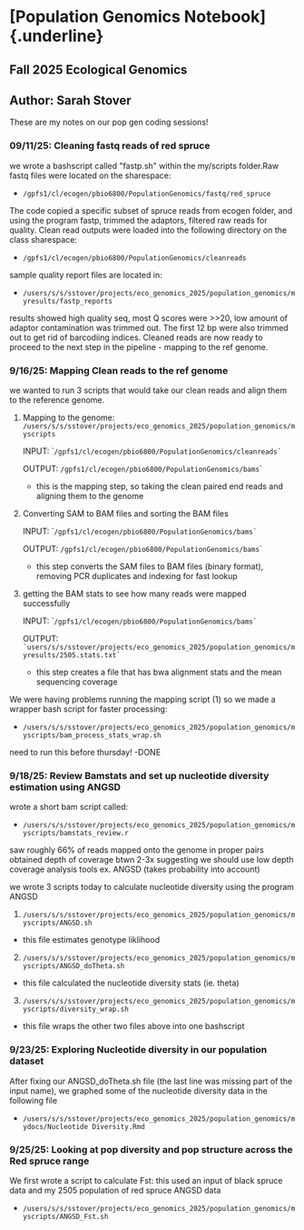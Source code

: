 # [Population Genomics Notebook]{.underline}

## Fall 2025 Ecological Genomics

## Author: Sarah Stover

These are my notes on our pop gen coding sessions!

### 09/11/25: Cleaning fastq reads of red spruce

we wrote a bashscript called "fastp.sh" within the my/scripts folder.Raw fastq files were located on the sharespace:

-   `/gpfs1/cl/ecogen/pbio6800/PopulationGenomics/fastq/red_spruce`

The code copied a specific subset of spruce reads from ecogen folder, and using the program fastp, trimmed the adaptors, filtered raw reads for quality. Clean read outputs were loaded into the following directory on the class sharespace:

-   `/gpfs1/cl/ecogen/pbio6800/PopulationGenomics/cleanreads`

sample quality report files are located in:

-   `/users/s/s/sstover/projects/eco_genomics_2025/population_genomics/myresults/fastp_reports`

results showed high quality seq, most Q scores were \>\>20, low amount of adaptor contamination was trimmed out. The first 12 bp were also trimmed out to get rid of barcodiing indices. Cleaned reads are now ready to proceed to the next step in the pipeline - mapping to the ref genome.

### 9/16/25: Mapping Clean reads to the ref genome

we wanted to run 3 scripts that would take our clean reads and align them to the reference genome.

1.  Mapping to the genome: `/users/s/s/sstover/projects/eco_genomics_2025/population_genomics/myscripts`

    INPUT: \``` /gpfs1/cl/ecogen/pbio6800/PopulationGenomics/cleanreads` ``

    OUTPUT: `/gpfs1/cl/ecogen/pbio6800/PopulationGenomics/bams`\`

    -   this is the mapping step, so taking the clean paired end reads and aligning them to the genome

2.  Converting SAM to BAM files and sorting the BAM files

    INPUT: \``` /gpfs1/cl/ecogen/pbio6800/PopulationGenomics/bams` ``

    OUTPUT: `/gpfs1/cl/ecogen/pbio6800/PopulationGenomics/bams`\`

    -   this step converts the SAM files to BAM files (binary format), removing PCR duplicates and indexing for fast lookup

3.  getting the BAM stats to see how many reads were mapped successfully

    INPUT: \``` /gpfs1/cl/ecogen/pbio6800/PopulationGenomics/bams` ``

    OUTPUT: `` `users/s/s/sstover/projects/eco_genomics_2025/population_genomics/myresults/2505.stats.txt` ``

    -   this step creates a file that has bwa alignment stats and the mean sequencing coverage

We were having problems running the mapping script (1) so we made a wrapper bash script for faster processing:

-   `/users/s/s/sstover/projects/eco_genomics_2025/population_genomics/myscripts/bam_process_stats_wrap.sh`

need to run this before thursday! -DONE 

### 9/18/25: Review Bamstats and set up nucleotide diversity estimation using ANGSD

wrote a short bam script called:

* `/users/s/s/sstover/projects/eco_genomics_2025/population_genomics/myscripts/bamstats_review.r`

saw roughly 66% of reads mapped onto the genome in proper pairs 
obtained depth of coverage btwn 2-3x suggesting we should use low depth coverage analysis tools
ex. ANGSD (takes probability into account)

we wrote 3 scripts today to calculate nucleotide diversity using the program ANGSD

1. `/users/s/s/sstover/projects/eco_genomics_2025/population_genomics/myscripts/ANGSD.sh`
* this file estimates genotype liklihood

2. `/users/s/s/sstover/projects/eco_genomics_2025/population_genomics/myscripts/ANGSD_doTheta.sh`
* this file calculated the nucleotide diversity stats (ie. theta)

3. `/users/s/s/sstover/projects/eco_genomics_2025/population_genomics/myscripts/diversity_wrap.sh`
* this file wraps the other two files above into one bashscript 

### 9/23/25: Exploring Nucleotide diversity in our population dataset 

After fixing our ANGSD_doTheta.sh file (the last line was missing part of the input name), we graphed some of the nucleotide diversity data in the following file 
* `/users/s/s/sstover/projects/eco_genomics_2025/population_genomics/mydocs/Nucleotide Diversity.Rmd`

### 9/25/25: Looking at pop diversity and pop structure across the Red spruce range 

We first wrote a script to calculate Fst: 
this used an input of black spruce data and my 2505 population of red spruce ANGSD data  
* `/users/s/s/sstover/projects/eco_genomics_2025/population_genomics/myscripts/ANGSD_Fst.sh`







